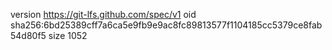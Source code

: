 version https://git-lfs.github.com/spec/v1
oid sha256:6bd25389cff7a6ca5e9fb9e9ac8fc89813577f1104185cc5379ce8fab54d80f5
size 1052
